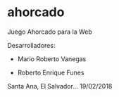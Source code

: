 # ahorcado
Juego Ahorcado para la Web

Desarrolladores:

*  Mario Roberto Vanegas

*  Roberto Enrique Funes

Santa Ana, El Salvador... 19/02/2018  

